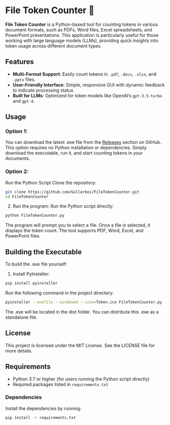 # File Token Counter 🔢

**File Token Counter** is a Python-based tool for counting tokens in various document formats, such as PDFs, Word files, Excel spreadsheets, and PowerPoint presentations. This application is particularly useful for those working with large language models (LLMs), providing quick insights into token usage across different document types.

## Features
- **Multi-Format Support**: Easily count tokens in `.pdf`, `.docx`, `.xlsx`, and `.pptx` files.
- **User-Friendly Interface**: Simple, responsive GUI with dynamic feedback to indicate processing status.
- **Built for LLMs**: Optimized for token models like OpenAI’s `gpt-3.5-turbo` and `gpt-4`.

## Usage
### Option 1: 
You can download the latest .exe file from the [Releases](https://github.com/yourusername/FileTokenCounter/releases) section on GitHub. This option requires no Python installation or dependencies. Simply download the executable, run it, and start counting tokens in your documents.

### Option 2: 
Run the Python Script
Clone the repository:

```Bash
git clone https://github.com/Gullerboi/FileTokenCounter.git
cd FileTokenCounter
```

2. Run the program: Run the Python script directly:

```Bash
python FileTokenCounter.py
```

The program will prompt you to select a file. Once a file is selected, it displays the token count.
The tool supports PDF, Word, Excel, and PowerPoint files.
## Building the Executable
To build the .exe file yourself:

1. Install PyInstaller:
```Bash
pip install pyinstaller
```

Run the following command in the project directory:

```Bash
pyinstaller --onefile --windowed --icon=Token.ico FileTokenCounter.py
```
The .exe will be located in the dist folder. You can distribute this .exe as a standalone file.

## License
This project is licensed under the MIT License. See the LICENSE file for more details.

## Requirements
- Python 3.7 or higher (for users running the Python script directly)
- Required packages listed in `requirements.txt`

### Dependencies
Install the dependencies by running:

```bash
pip install -r requirements.txt
```




